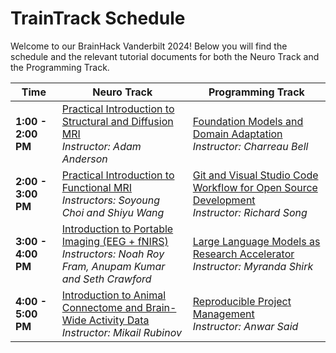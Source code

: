 # TrainTrack Schedule

Welcome to our BrainHack Vanderbilt 2024! Below you will find the schedule and the relevant tutorial documents for both the Neuro Track and the Programming Track.

| Time          | Neuro Track | Programming Track |
|---------------|-------------|-------------------|
| **1:00 - 2:00 PM** | [Practical Introduction to Structural and Diffusion MRI](#link-to-structural-MRI-document) <br> _Instructor: Adam Anderson_ | [Foundation Models and Domain Adaptation](#link-to-foundation-models-document) <br> _Instructor: Charreau Bell_ |
| **2:00 - 3:00 PM** | [Practical Introduction to Functional MRI](#link-to-functional-MRI-document) <br> _Instructors: Soyoung Choi and Shiyu Wang_ | [Git and Visual Studio Code Workflow for Open Source Development](https://github.com/brainhack-vandy/git-vscode-workflow-for-open-source-development) <br> _Instructor: Richard Song_ |
| **3:00 - 4:00 PM** | [Introduction to Portable Imaging (EEG + fNIRS)](#link-to-portable-imaging-document) <br> _Instructors: Noah Roy Fram, Anupam Kumar and Seth Crawford_ | [Large Language Models as Research Accelerator](https://github.com/brainhack-vandy/large-language-models-as-research-accelerator) <br> _Instructor: Myranda Shirk_ |
| **4:00 - 5:00 PM** | [Introduction to Animal Connectome and Brain-Wide Activity Data](#link-to-calcium-imaging-document) <br> _Instructor: Mikail Rubinov_ | [Reproducible Project Management](#link-to-project-management-document) <br> _Instructor: Anwar Said_ |
